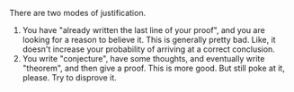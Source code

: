 There are two modes of justification.

1. You have "already written the last line of your proof", and you are looking for a reason to believe it. This is generally pretty bad. Like, it doesn't increase your probability of arriving at a correct conclusion.
2. You write "conjecture", have some thoughts, and eventually write "theorem", and then give a proof. This is more good. But still poke at it, please. Try to disprove it. 